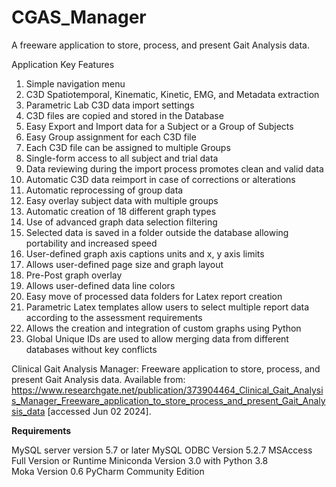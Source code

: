 # CGAS_Manager
 
A freeware application to store, process, and present Gait Analysis data.

Application Key Features

1. Simple navigation menu
2. C3D Spatiotemporal, Kinematic, Kinetic, EMG, and Metadata extraction
3. Parametric Lab C3D data import settings
4. C3D files are copied and stored in the Database
5. Easy Export and Import data for a Subject or a Group of Subjects
6. Easy Group assignment for each C3D file
7. Each C3D file can be assigned to multiple Groups
8. Single-form access to all subject and trial data
9. Data reviewing during the import process promotes clean and valid data
10. Automatic C3D data reimport in case of corrections or alterations
11. Automatic reprocessing of group data
12. Easy overlay subject data with multiple groups
13. Automatic creation of 18 different graph types
14. Use of advanced graph data selection filtering
15. Selected data is saved in a folder outside the database allowing portability and increased speed
16. User-defined graph axis captions units and x, y axis limits
17. Allows user-defined page size and graph layout
18. Pre-Post graph overlay
19. Allows user-defined data line colors
20. Easy move of processed data folders for Latex report creation
21. Parametric Latex templates allow users to select multiple report data according to the assessment requirements
22. Allows the creation and integration of custom graphs using Python
23. Global Unique IDs are used to allow merging data from different databases without key conflicts

Clinical Gait Analysis Manager: Freeware application to store, process, and present Gait Analysis data. Available from: https://www.researchgate.net/publication/373904464_Clinical_Gait_Analysis_Manager_Freeware_application_to_store_process_and_present_Gait_Analysis_data [accessed Jun 02 2024].

**Requirements**

MySQL server version 5.7 or later
MySQL ODBC Version 5.2.7
MSAccess Full Version or Runtime
Miniconda Version 3.0 with Python 3.8    
Moka Version 0.6
PyCharm Community Edition
